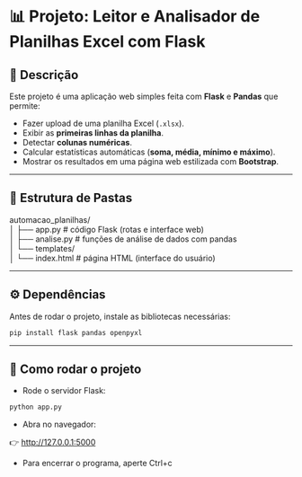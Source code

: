# 📊 Projeto: Leitor e Analisador de Planilhas Excel com Flask

## 📌 Descrição
Este projeto é uma aplicação web simples feita com **Flask** e **Pandas** que permite:

- Fazer upload de uma planilha Excel (`.xlsx`).
- Exibir as **primeiras linhas da planilha**.
- Detectar **colunas numéricas**.
- Calcular estatísticas automáticas (**soma, média, mínimo e máximo**).
- Mostrar os resultados em uma página web estilizada com **Bootstrap**.

---

## 📂 Estrutura de Pastas

automacao_planilhas/\
│ ├── app.py # código Flask (rotas e interface web)\
│ ├── analise.py # funções de análise de dados com pandas\
│ └── templates/\
│ └── index.html # página HTML (interface do usuário)


---

## ⚙️ Dependências
Antes de rodar o projeto, instale as bibliotecas necessárias:

```bash
pip install flask pandas openpyxl

```

---

## 🚀 Como rodar o projeto

- Rode o servidor Flask:

```bash
python app.py

```


- Abra no navegador:

👉 http://127.0.0.1:5000

- Para encerrar o programa, aperte Ctrl+c

